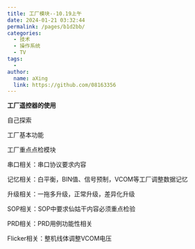 ```yaml
---
title: 工厂模块--10.19上午
date: 2024-01-21 03:32:44
permalink: /pages/b1d2bb/
categories:
  - 技术
  - 操作系统
  - TV
tags:
  - 
author: 
  name: aXing
  link: https://github.com/08163356
---
```

**工厂遥控器的使用**

自己探索

工厂基本功能

工厂重点点检模块

串口相关：串口协议要求内容

记忆相关：白平衡，BIN值、信号预制，VCOM等工厂调整数据记忆

升级相关：一拖多升级，正常升级，差异化升级 

SOP相关：SOP中要求仙姑干内容必须重点检验

PRD相关：PRD用例功能性相关

Flicker相关：整机线体调整VCOM电压